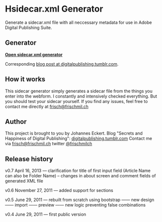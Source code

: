 Hsidecar.xml Generator
=====================

Generate a sidecar.xml file with all neccessary metadata for use in Adobe Digital Publishing Suite.

Generator
---------

**[Open sidecar.xml generator](http://projects.nordsueddesign.de/sidecarxml)**

Corresponding [blog post at digitalpublishing.tumblr.com](http://digitalpublishing.tumblr.com/post/22840186141/sidecar-xml-generator-new-version).


How it works
------------

This sidecar generator simply generates a sidecar file from the things you enter into the webform. I constantly and intensively checked everything. But you should test your sidecar yourself. If you find any issues, feel free to contact me directly at frisch@frischmil.ch


Author
------

This project is brought to you by Johannes Eckert.
Blog "Secrets and Happiness of Digital Publishing": [digitalpublishing.tumblr.com](http://digitalpublishing.tumblr.com)
Contact me via [frisch@frischmil.ch](mailto:frischmilch@gmail.com)
twitter [@frischmilch](http://twitter.com/frischmilch)


Release history
---------------

v0.7 April 16, 2013
— clarification for title of first input field (Article Name can also be Folder Name)
– changes in about screen and comment fields of generated XML file

v0.6 November 27, 2011
— added support for sections

v0.5 June 29, 2011
— rebuilt from scratch using bootstrap
—— new design
—— import
—— preview
—— new logic preventing false combinations

v0.4 June 29, 2011
— first public version